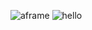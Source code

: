 ![aframe](https://user-images.githubusercontent.com/73517233/227708896-6356b0e4-29cf-4f4e-b40c-7ab3b8e9b0c6.jpg)
![hello](https://user-images.githubusercontent.com/73517233/227709548-07da6ce1-62a3-4ee6-8c6b-fd8c109138de.jpg)
